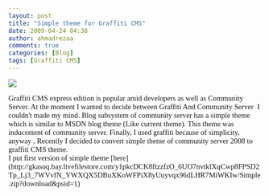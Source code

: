 ```yaml
---
layout: post
title: "Simple theme for Graffiti CMS"
date: 2009-04-24 04:38
author: ahmadrezaa
comments: true
categories: [Blog]
tags: [Graffiti CMS]
---
```



![](http://gkasoq.bay.livefilestore.com/y1pNhGMews7IEcIoHDWg1p6d49eZxp7PbUMq1tYxKNbeH0NLwquWuudK9hhXCWRXqFIubZpud1RPBAFpjBtrQhdU80ukv2rUD8V/SimpleTheme.PNG?psid=1)
  <p style="font-family:calibri;font-size:11pt;margin:0;">Graffiti CMS express edition is popular amid developers as well as Community Server. At the moment I wanted to decide between Graffiti And Community Server&#160; I couldn't made my mind. Blog subsystem of community server has a simple theme which is similar to MSDN blog theme (Like current theme). This theme was inducement of community server. Finally, I used graffiti because of simplicity, anyway , Recently I decided to convert simple theme of community server 2008 to graffiti CMS theme.
  <p style="font-family:calibri;font-size:11pt;margin:0;">
  <p style="font-family:calibri;font-size:11pt;margin:0;">I put first version of simple theme [here](http://gkasoq.bay.livefilestore.com/y1pkcDCK8ftzzfzO_6UO7nvtklXqCwp8FPSD2Tp_Lj3_7WVvfN_YWXQX5DBuXKoWFPiX8yUuyvqx96dLHR7MiWKIw/Simple.zip?download&amp;psid=1)

